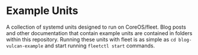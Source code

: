 Example Units
=====

A collection of systemd units designed to run on CoreOS/fleet.
Blog posts and other documentation that contain example units are contained in folders within this repository.
Running these units with fleet is as simple as `cd blog-vulcan-example` and start running `fleetctl start` commands.


